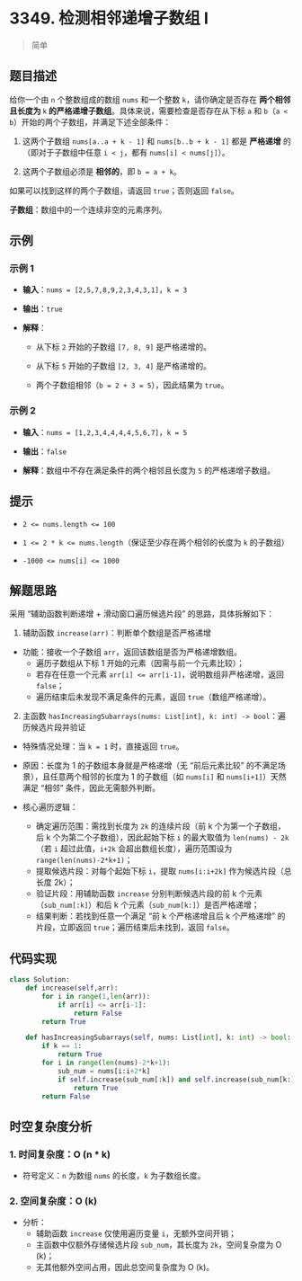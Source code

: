 # 3349. 检测相邻递增子数组 I
> 简单
## 题目描述

给你一个由 `n` 个整数组成的数组 `nums` 和一个整数 `k`，请你确定是否存在 **两个相邻且长度为&#x20;**`k`**&#x20;的严格递增子数组**。具体来说，需要检查是否存在从下标 `a` 和 `b`（`a < b`）开始的两个子数组，并满足下述全部条件：



1. 这两个子数组 `nums[a..a + k - 1]` 和 `nums[b..b + k - 1]` 都是 **严格递增** 的（即对于子数组中任意 `i < j`，都有 `nums[i] < nums[j]`）。

2. 这两个子数组必须是 **相邻的**，即 `b = a + k`。

如果可以找到这样的两个子数组，请返回 `true`；否则返回 `false`。

**子数组**：数组中的一个连续非空的元素序列。

## 示例

### 示例 1



* **输入**：`nums = [2,5,7,8,9,2,3,4,3,1]`，`k = 3`

* **输出**：`true`

* **解释**：


  * 从下标 `2` 开始的子数组 `[7, 8, 9]` 是严格递增的。

  * 从下标 `5` 开始的子数组 `[2, 3, 4]` 是严格递增的。

  * 两个子数组相邻（`b = 2 + 3 = 5`），因此结果为 `true`。

### 示例 2



* **输入**：`nums = [1,2,3,4,4,4,4,5,6,7]`，`k = 5`

* **输出**：`false`

* **解释**：数组中不存在满足条件的两个相邻且长度为 `5` 的严格递增子数组。

## 提示



* `2 <= nums.length <= 100`

* `1 <= 2 * k <= nums.length`（保证至少存在两个相邻的长度为 `k` 的子数组）

* `-1000 <= nums[i] <= 1000`

## 解题思路

采用 “辅助函数判断递增 + 滑动窗口遍历候选片段” 的思路，具体拆解如下：

1. 辅助函数 `increase(arr)`：判断单个数组是否严格递增
- 功能：接收一个子数组 `arr`，返回该数组是否为严格递增数组。
  - 遍历子数组从下标 1 开始的元素（因需与前一个元素比较）；
  - 若存在任意一个元素 `arr[i] <= arr[i-1]`，说明数组非严格递增，返回 `false`；
  - 遍历结束后未发现不满足条件的元素，返回 `true`（数组严格递增）。

2. 主函数 `hasIncreasingSubarrays(nums: List[int], k: int) -> bool`：遍历候选片段并验证

- 特殊情况处理：当 `k = 1` 时，直接返回 `true`。
 - 原因：长度为 1 的子数组本身就是严格递增（无 “前后元素比较” 的不满足场景），且任意两个相邻的长度为 1 的子数组（如 `nums[i]` 和 `nums[i+1]`）天然满足 “相邻” 条件，因此无需额外判断。

- 核心遍历逻辑：
  - 确定遍历范围：需找到长度为 `2k` 的连续片段（前 k 个为第一个子数组，后 k 个为第二个子数组），因此起始下标 `i` 的最大取值为 `len(nums) - 2k`（若 `i` 超过此值，`i+2k` 会超出数组长度），遍历范围设为 `range(len(nums)-2*k+1)`；
  - 提取候选片段：对每个起始下标 `i`，提取 `nums[i:i+2k]` 作为候选片段（总长度 2k）；
  - 验证片段：用辅助函数 `increase` 分别判断候选片段的前 k 个元素（`sub_num[:k]`）和后 k 个元素（`sub_num[k:]`）是否严格递增；
  - 结果判断：若找到任意一个满足 “前 k 个严格递增且后 k 个严格递增” 的片段，立即返回 `true`；遍历结束后未找到，返回 `false`。

## 代码实现
```python
class Solution:
    def increase(self,arr):
        for i in range(1,len(arr)):
            if arr[i] <= arr[i-1]:
                return False
        return True

    def hasIncreasingSubarrays(self, nums: List[int], k: int) -> bool:
        if k == 1:
            return True
        for i in range(len(nums)-2*k+1):
            sub_num = nums[i:i+2*k]
            if self.increase(sub_num[:k]) and self.increase(sub_num[k:]):
                return True
        return False
```

## 时空复杂度分析

### 1. 时间复杂度：O (n \* k)

* 符号定义：`n` 为数组 `nums` 的长度，`k` 为子数组长度。

### 2. 空间复杂度：O (k)

* 分析：
  * 辅助函数 `increase` 仅使用遍历变量 `i`，无额外空间开销；
  * 主函数中仅额外存储候选片段 `sub_num`，其长度为 `2k`，空间复杂度为 O (k)；
  * 无其他额外空间占用，因此总空间复杂度为 O (k)。
